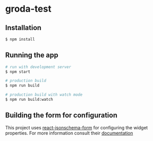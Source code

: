 # groda-test

## Installation

```bash
$ npm install
```

## Running the app

```bash
# run with development server
$ npm start

# production build
$ npm run build

# production build with watch mode
$ npm run build:watch
```

## Building the form for configuration

This project uses [react-jsonschema-form](https://rjsf-team.github.io/react-jsonschema-form/) for configuring the widget properties. For more information consult their [documentation](https://react-jsonschema-form.readthedocs.io/en/latest/) 